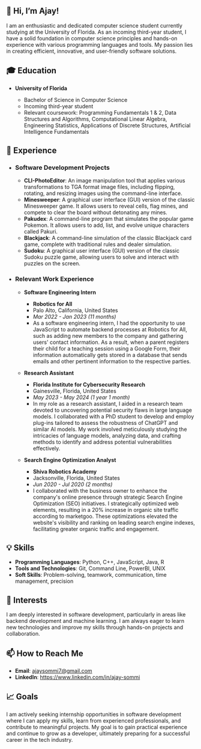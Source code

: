 ## 👋 Hi, I’m Ajay!

I am an enthusiastic and dedicated computer science student currently studying at the University of Florida. As an incoming third-year student, I have a solid foundation in computer science principles and hands-on experience with various programming languages and tools. My passion lies in creating efficient, innovative, and user-friendly software solutions.

## 🎓 Education

- **University of Florida**

  - Bachelor of Science in Computer Science
  - Incoming third-year student
  - Relevant coursework: Programming Fundamentals 1 & 2, Data Structures and Algorithms, Computational Linear Algebra, Engineering Statistics, Applications of Discrete Structures, Artificial Intelligence Fundamentals

## 💼 Experience

- ### Software Development Projects
  - **CLI-PhotoEditor**: An image manipulation tool that applies various transformations to TGA format image files, including flipping, rotating, and resizing images using the command-line interface.
  - **Minesweeper**: A graphical user interface (GUI) version of the classic Minesweeper game. It allows users to reveal cells, flag mines, and compete to clear the board without detonating any mines.
  - **Pakudex**: A command-line program that simulates the popular game Pokemon. It allows users to add, list, and evolve unique characters called Pakuri.
  - **Blackjack**: A command-line simulation of the classic Blackjack card game, complete with traditional rules and dealer simulation.
  - **Sudoku**: A graphical user interface (GUI) version of the classic Sudoku puzzle game, allowing users to solve and interact with puzzles on the screen.

- ### Relevant Work Experience
  - **Software Engineering Intern**
    - **Robotics for All**
    - Palo Alto, California, United States
    - *Mar 2022 - Jan 2023 (11 months)*
    - As a software engineering intern, I had the opportunity to use JavaScript to automate backend processes at Robotics for All, such as adding new members to the company and gathering users' contact information. As a result, when a parent registers their child for a teaching session using a Google Form, their information automatically gets stored in a database that sends emails and other pertinent information to the respective parties.

  - **Research Assistant**
      - **Florida Institute for Cybersecurity Research**
      - Gainesville, Florida, United States
      - *May 2023 - May 2024 (1 year 1 month)*
      - In my role as a research assistant, I aided in a research team devoted to uncovering potential security flaws in large language models. I collaborated with a PhD student to develop and employ plug-ins tailored to assess the robustness of ChatGPT and similar AI models. My work involved meticulously studying the intricacies of language models, analyzing data, and crafting methods to identify and address potential vulnerabilities effectively.
   
  - **Search Engine Optimization Analyst**
      - **Shiva Robotics Academy**
      - Jacksonville, Florida, United States
      - *Jun 2020 - Jul 2020 (2 months)*
      - I collaborated with the business owner to enhance the company's online presence through strategic Search Engine Optimization (SEO) initiatives. I strategically optimized web elements, resulting in a 20% increase in organic site traffic according to marketgoo. These optimizations elevated the website's visibility and ranking on leading search engine indexes, facilitating greater organic traffic and engagement.

## 💡 Skills

- **Programming Languages**: Python, C++, JavaScript, Java, R
- **Tools and Technologies**: Git, Command Line, PowerBI, UNIX 
- **Soft Skills**: Problem-solving, teamwork, communication, time management, precision

## 👀 Interests

I am deeply interested in software development, particularly in areas like backend development and machine learning. I am always eager to learn new technologies and improve my skills through hands-on projects and collaboration.

## 📫 How to Reach Me

- **Email**: [ajaysommi7@gmail.com](mailto:ajaysommi7@gmail.com)
- **LinkedIn**: https://www.linkedin.com/in/ajay-sommi

## 📈 Goals

I am actively seeking internship opportunities in software development where I can apply my skills, learn from experienced professionals, and contribute to meaningful projects. My goal is to gain practical experience and continue to grow as a developer, ultimately preparing for a successful career in the tech industry.
  
<!---
ajaysommi/ajaysommi is a ✨ special ✨ repository because its `README.md` (this file) appears on your GitHub profile.
You can click the Preview link to take a look at your changes.
--->
